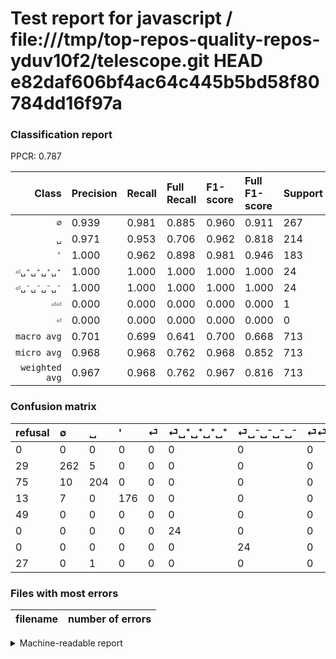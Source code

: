 # Test report for javascript / file:///tmp/top-repos-quality-repos-yduv10f2/telescope.git HEAD e82daf606bf4ac64c445b5bd58f80784dd16f97a

### Classification report

PPCR: 0.787

| Class | Precision | Recall | Full Recall | F1-score | Full F1-score | Support | Full Support | PPCR |
|------:|:----------|:-------|:------------|:---------|:---------|:--------|:-------------|:-----|
| `∅` | 0.939| 0.981| 0.885| 0.960| 0.911| 267| 296| 0.902 |
| `␣` | 0.971| 0.953| 0.706| 0.962| 0.818| 214| 289| 0.740 |
| `'` | 1.000| 0.962| 0.898| 0.981| 0.946| 183| 196| 0.934 |
| `⏎␣⁺␣⁺␣⁺␣⁺` | 1.000| 1.000| 1.000| 1.000| 1.000| 24| 24| 1.000 |
| `⏎␣⁻␣⁻␣⁻␣⁻` | 1.000| 1.000| 1.000| 1.000| 1.000| 24| 24| 1.000 |
| `⏎⏎` | 0.000| 0.000| 0.000| 0.000| 0.000| 1| 28| 0.036 |
| `⏎` | 0.000| 0.000| 0.000| 0.000| 0.000| 0| 49| 0.000 |
| `macro avg` | 0.701| 0.699| 0.641| 0.700| 0.668| 713| 906| 0.787 |
| `micro avg` | 0.968| 0.968| 0.762| 0.968| 0.852| 713| 906| 0.787 |
| `weighted avg` | 0.967| 0.968| 0.762| 0.967| 0.816| 713| 906| 0.787 |

### Confusion matrix

|refusal|  ∅| ␣| '| ⏎| ⏎␣⁺␣⁺␣⁺␣⁺| ⏎␣⁻␣⁻␣⁻␣⁻| ⏎⏎| 
|:---|:---|:---|:---|:---|:---|:---|:---|
|0 |0 |0 |0 |0 |0 |0 |0 |
|29 |262 |5 |0 |0 |0 |0 |0 |
|75 |10 |204 |0 |0 |0 |0 |0 |
|13 |7 |0 |176 |0 |0 |0 |0 |
|49 |0 |0 |0 |0 |0 |0 |0 |
|0 |0 |0 |0 |0 |24 |0 |0 |
|0 |0 |0 |0 |0 |0 |24 |0 |
|27 |0 |1 |0 |0 |0 |0 |0 |

### Files with most errors

| filename | number of errors|
|:----:|:-----|

<details>
    <summary>Machine-readable report</summary>
```json
{
  "cl_report": {"\u0027": {"f1-score": 0.9805013927576601, "precision": 1.0, "recall": 0.9617486338797814, "support": 183}, "macro avg": {"f1-score": 0.7003532147725737, "precision": 0.7014995245409992, "recall": 0.6994704385938378, "support": 713}, "micro avg": {"f1-score": 0.967741935483871, "precision": 0.967741935483871, "recall": 0.967741935483871, "support": 713}, "weighted avg": {"f1-score": 0.9671781787072886, "precision": 0.9672046242376061, "recall": 0.967741935483871, "support": 713}, "\u2205": {"f1-score": 0.9597069597069596, "precision": 0.9390681003584229, "recall": 0.9812734082397003, "support": 267}, "\u23ce": {"f1-score": 0.0, "precision": 0.0, "recall": 0.0, "support": 0}, "\u23ce\u23ce": {"f1-score": 0.0, "precision": 0.0, "recall": 0.0, "support": 1}, "\u23ce\u2423\u207a\u2423\u207a\u2423\u207a\u2423\u207a": {"f1-score": 1.0, "precision": 1.0, "recall": 1.0, "support": 24}, "\u23ce\u2423\u207b\u2423\u207b\u2423\u207b\u2423\u207b": {"f1-score": 1.0, "precision": 1.0, "recall": 1.0, "support": 24}, "\u2423": {"f1-score": 0.9622641509433962, "precision": 0.9714285714285714, "recall": 0.9532710280373832, "support": 214}},
  "cl_report_full": {"\u0027": {"f1-score": 0.9462365591397849, "precision": 1.0, "recall": 0.8979591836734694, "support": 196}, "macro avg": {"f1-score": 0.6678823110724219, "precision": 0.7014995245409992, "recall": 0.6412823816785401, "support": 906}, "micro avg": {"f1-score": 0.8523780111179741, "precision": 0.967741935483871, "recall": 0.7615894039735099, "support": 906}, "weighted avg": {"f1-score": 0.8162307348060621, "precision": 0.8859900826147356, "recall": 0.7615894039735099, "support": 906}, "\u2205": {"f1-score": 0.9113043478260869, "precision": 0.9390681003584229, "recall": 0.8851351351351351, "support": 296}, "\u23ce": {"f1-score": 0.0, "precision": 0.0, "recall": 0.0, "support": 49}, "\u23ce\u23ce": {"f1-score": 0.0, "precision": 0.0, "recall": 0.0, "support": 28}, "\u23ce\u2423\u207a\u2423\u207a\u2423\u207a\u2423\u207a": {"f1-score": 1.0, "precision": 1.0, "recall": 1.0, "support": 24}, "\u23ce\u2423\u207b\u2423\u207b\u2423\u207b\u2423\u207b": {"f1-score": 1.0, "precision": 1.0, "recall": 1.0, "support": 24}, "\u2423": {"f1-score": 0.8176352705410822, "precision": 0.9714285714285714, "recall": 0.7058823529411765, "support": 289}},
  "ppcr": 0.7869757174392936
}
```
</details>
